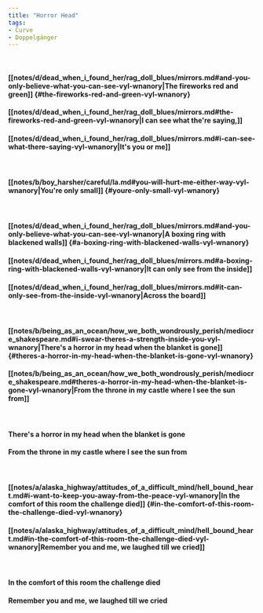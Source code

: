 ```yaml
---
title: "Horror Head"
tags:
- Curve
- Doppelgänger
---
```

&nbsp;
#### [[notes/d/dead_when_i_found_her/rag_doll_blues/mirrors.md#and-you-only-believe-what-you-can-see-vyl-wnanory|The fireworks red and green]] {#the-fireworks-red-and-green-vyl-wnanory}
#### [[notes/d/dead_when_i_found_her/rag_doll_blues/mirrors.md#the-fireworks-red-and-green-vyl-wnanory|I can see what the're saying,]]
#### [[notes/d/dead_when_i_found_her/rag_doll_blues/mirrors.md#i-can-see-what-there-saying-vyl-wnanory|It's you or me]]
&nbsp;
#### [[notes/b/boy_harsher/careful/la.md#you-will-hurt-me-either-way-vyl-wnanory|You're only small]] {#youre-only-small-vyl-wnanory}
&nbsp;
#### [[notes/d/dead_when_i_found_her/rag_doll_blues/mirrors.md#and-you-only-believe-what-you-can-see-vyl-wnanory|A boxing ring with blackened walls]] {#a-boxing-ring-with-blackened-walls-vyl-wnanory}
#### [[notes/d/dead_when_i_found_her/rag_doll_blues/mirrors.md#a-boxing-ring-with-blackened-walls-vyl-wnanory|It can only see from the inside]]
#### [[notes/d/dead_when_i_found_her/rag_doll_blues/mirrors.md#it-can-only-see-from-the-inside-vyl-wnanory|Across the board]]
&nbsp;
#### [[notes/b/being_as_an_ocean/how_we_both_wondrously_perish/mediocre_shakespeare.md#i-swear-theres-a-strength-inside-you-vyl-wnanory|There's a horror in my head when the blanket is gone]] {#theres-a-horror-in-my-head-when-the-blanket-is-gone-vyl-wnanory}
#### [[notes/b/being_as_an_ocean/how_we_both_wondrously_perish/mediocre_shakespeare.md#theres-a-horror-in-my-head-when-the-blanket-is-gone-vyl-wnanory|From the throne in my castle where I see the sun from]]
&nbsp;
#### There's a horror in my head when the blanket is gone
#### From the throne in my castle where I see the sun from
&nbsp;
#### [[notes/a/alaska_highway/attitudes_of_a_difficult_mind/hell_bound_heart.md#i-want-to-keep-you-away-from-the-peace-vyl-wnanory|In the comfort of this room the challenge died]] {#in-the-comfort-of-this-room-the-challenge-died-vyl-wnanory}
#### [[notes/a/alaska_highway/attitudes_of_a_difficult_mind/hell_bound_heart.md#in-the-comfort-of-this-room-the-challenge-died-vyl-wnanory|Remember you and me, we laughed till we cried]]
&nbsp;
#### In the comfort of this room the challenge died
#### Remember you and me, we laughed till we cried
